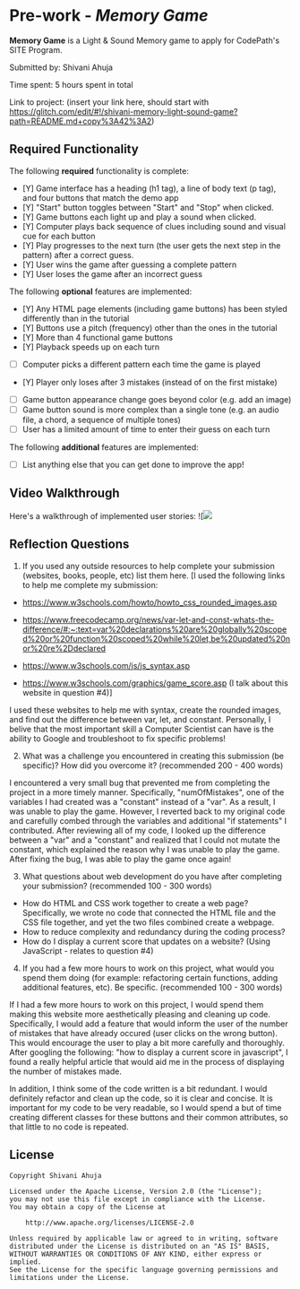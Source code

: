 # Pre-work - _Memory Game_

**Memory Game** is a Light & Sound Memory game to apply for CodePath's SITE Program.

Submitted by: Shivani Ahuja

Time spent: 5 hours spent in total

Link to project: (insert your link here, should start with https://glitch.com/edit/#!/shivani-memory-light-sound-game?path=README.md+copy%3A42%3A2)

## Required Functionality

The following **required** functionality is complete:

- [Y] Game interface has a heading (h1 tag), a line of body text (p tag), and four buttons that match the demo app
- [Y] "Start" button toggles between "Start" and "Stop" when clicked.
- [Y] Game buttons each light up and play a sound when clicked.
- [Y] Computer plays back sequence of clues including sound and visual cue for each button
- [Y] Play progresses to the next turn (the user gets the next step in the pattern) after a correct guess.
- [Y] User wins the game after guessing a complete pattern
- [Y] User loses the game after an incorrect guess

The following **optional** features are implemented:

- [Y] Any HTML page elements (including game buttons) has been styled differently than in the tutorial
- [Y] Buttons use a pitch (frequency) other than the ones in the tutorial
- [Y] More than 4 functional game buttons
- [Y] Playback speeds up on each turn
- [ ] Computer picks a different pattern each time the game is played
- [Y] Player only loses after 3 mistakes (instead of on the first mistake)
- [ ] Game button appearance change goes beyond color (e.g. add an image)
- [ ] Game button sound is more complex than a single tone (e.g. an audio file, a chord, a sequence of multiple tones)
- [ ] User has a limited amount of time to enter their guess on each turn

The following **additional** features are implemented:

- [ ] List anything else that you can get done to improve the app!

## Video Walkthrough

Here's a walkthrough of implemented user stories:
![![](https://i.imgur.com/3OsjFni.gif)

## Reflection Questions

1. If you used any outside resources to help complete your submission (websites, books, people, etc) list them here.
   [I used the following links to help me complete my submission:

- https://www.w3schools.com/howto/howto_css_rounded_images.asp
- https://www.freecodecamp.org/news/var-let-and-const-whats-the-difference/#:~:text=var%20declarations%20are%20globally%20scoped%20or%20function%20scoped%20while%20let,be%20updated%20nor%20re%2Ddeclared
- https://www.w3schools.com/js/js_syntax.asp

- https://www.w3schools.com/graphics/game_score.asp (I talk about this website in question #4)]

I used these websites to help me with syntax, create the rounded images, and find out the difference between var, let, and constant. Personally, I belive that the most important skill a Computer Scientist can have is the ability to Google and troubleshoot to fix specific problems!

2. What was a challenge you encountered in creating this submission (be specific)? How did you overcome it? (recommended 200 - 400 words)

I encountered a very small bug that prevented me from completing the project in a more timely manner. Specifically, "numOfMistakes", one of the variables I had created was a "constant" instead of a "var". As a result, I was unable to play the game. However, I reverted back to my original code and carefully combed through the variables and additional "if statements" I contributed. After reviewing all of my code, I looked up the difference between a "var" and a "constant" and realized that I could not mutate the constant, which explained the reason why I was unable to play the game. After fixing the bug, I was able to play the game once again!

3. What questions about web development do you have after completing your submission? (recommended 100 - 300 words)

- How do HTML and CSS work together to create a web page? Specifically, we wrote no code that connected the HTML file and the CSS file together, and yet the two files combined create a webpage.
- How to reduce complexity and redundancy during the coding process?
- How do I display a current score that updates on a website? (Using JavaScript - relates to question #4)

4. If you had a few more hours to work on this project, what would you spend them doing (for example: refactoring certain functions, adding additional features, etc). Be specific. (recommended 100 - 300 words)

If I had a few more hours to work on this project, I would spend them making this website more aesthetically pleasing and cleaning up code. Specifically, I would add a feature that would inform the user of the number of mistakes that have already occured (user clicks on the wrong button). This would encourage the user to play a bit more carefully and thoroughly. After googling the following: "how to display a current score in javascript", I found a really helpful article
that would aid me in the process of displaying the number of mistakes made.

In addition, I think some of the code written is a bit redundant. I would definitely refactor and clean up the code, so it is clear and concise. It is important for my code to be very readable, so I would spend a but of time creating different classes for these buttons and their common attributes, so that little to no code is repeated.

## License

    Copyright Shivani Ahuja

    Licensed under the Apache License, Version 2.0 (the "License");
    you may not use this file except in compliance with the License.
    You may obtain a copy of the License at

        http://www.apache.org/licenses/LICENSE-2.0

    Unless required by applicable law or agreed to in writing, software
    distributed under the License is distributed on an "AS IS" BASIS,
    WITHOUT WARRANTIES OR CONDITIONS OF ANY KIND, either express or implied.
    See the License for the specific language governing permissions and
    limitations under the License.
